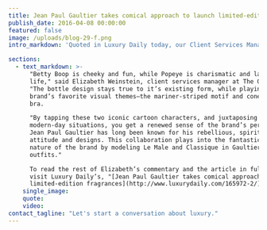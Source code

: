 ```yaml
---
title: Jean Paul Gaultier takes comical approach to launch limited-edition fragrances
publish_date: 2016-04-08 00:00:00
featured: false
image: /uploads/blog-29-f.png
intro_markdown: 'Quoted in Luxury Daily today, our Client Services Manager Elizabeth Weinstein shares her take on the limited-edition fragrances of Jean Paul Gaultier.​'

sections:
  - text_markdown: >-
      "Betty Boop is cheeky and fun, while Popeye is charismatic and larger than
      life," said Elizabeth Weinstein, client services manager at The O Group.
      "The bottle design stays true to it’s existing form, while playing up the
      brand’s favorite visual themes—the mariner-striped motif and cone-shaped
      bra.

      "By tapping these two iconic cartoon characters, and juxtaposing them in
      modern-day situations, you get a renewed sense of the brand’s personality.
      Jean Paul Gaultier has long been known for his rebellious, spirited
      attitude and designs. This collaboration plays into the fantastical, fun
      nature of the brand by modeling Le Male and Classique in Gaultier-inspired
      outfits."

      To read the rest of Elizabeth’s commentary and the article in full, please
      visit Luxury Daily’s, "[Jean Paul Gaultier takes comical approach to launch
      limited-edition fragrances](http://www.luxurydaily.com/165972-2/)".​
    single_image:
    quote:
    video:
contact_tagline: "Let's start a conversation about luxury."
---
```



